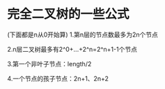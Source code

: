 # 完全二叉树的一些公式
(下面都是n从0开始算)
1.第n层的节点数最多为2n个节点

2.n层二叉树最多有2^0+...+2^n=2^n+1-1个节点

3.第一个非叶子节点：length/2

4.一个节点的孩子节点：2n+1、2n+2 
